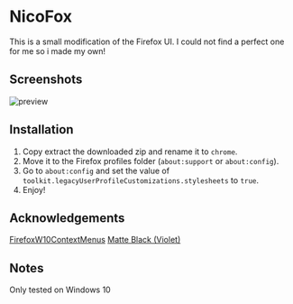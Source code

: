 # NicoFox

This is a small modification of the Firefox UI. I could not find a perfect one for me so i made my own!

## Screenshots

![preview](https://user-images.githubusercontent.com/19305293/112073046-81cb0d00-8b73-11eb-9225-57cc2f7403b7.png)

## Installation

1. Copy extract the downloaded zip and rename it to `chrome`.
2. Move it to the Firefox profiles folder (`about:support` or `about:config`).
3. Go to `about:config` and set the value of `toolkit.legacyUserProfileCustomizations.stylesheets` to `true`.
4. Enjoy!

## Acknowledgements

[FirefoxW10ContextMenus](https://github.com/M1ch431/FirefoxW10ContextMenus)
[Matte Black (Violet)](https://addons.mozilla.org/en-US/firefox/addon/matte-black-violet/)

## Notes
Only tested on Windows 10
